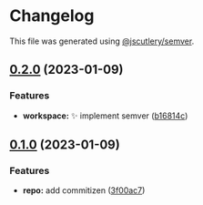 # Changelog

This file was generated using [@jscutlery/semver](https://github.com/jscutlery/semver).

## [0.2.0](https://github.com/clemenscodes/capitaltracker/compare/v0.1.0...v0.2.0) (2023-01-09)

### Features

-   **workspace:** :sparkles: implement semver ([b16814c](https://github.com/clemenscodes/capitaltracker/commit/b16814cbd9526c763bb1c3fcda0c26dde3cfac82))

## [0.1.0](https://github.com/clemenscodes/capitaltracker/compare/v0.0.2...v0.1.0) (2023-01-09)

### Features

-   **repo:** add commitizen ([3f00ac7](https://github.com/clemenscodes/capitaltracker/commit/3f00ac77c65365c3c7cdb6271e2037ce70bbb624))
